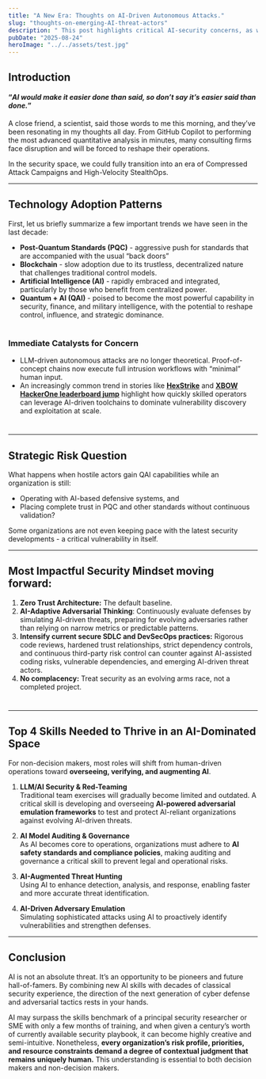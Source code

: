 ```yaml
---
title: "A New Era: Thoughts on AI-Driven Autonomous Attacks."
slug: "thoughts-on-emerging-AI-threat-actors"
description: " This post highlights critical AI-security concerns, as well as skills and security mindset professionals need to safeguard organizations in an AI-dominated space."
pubDate: "2025-08-24"
heroImage: "../../assets/test.jpg"
---
```


## Introduction

#### “<em>AI would make it easier done than said, so don’t say it’s easier said than done.</em>”


A close friend, a scientist, said those words to me this morning, and they’ve been resonating in my thoughts all day. From GitHub Copilot to performing the most advanced quantitative analysis in minutes, many consulting firms face disruption and will be forced to reshape their operations.

In the security space, we could fully transition into an era of Compressed Attack Campaigns and High-Velocity StealthOps.

---

## Technology Adoption Patterns
First, let us briefly summarize a few important trends we have seen in the last decade:

- **Post-Quantum Standards (PQC)** - aggressive push for standards that are accompanied with the usual “back doors”
- **Blockchain** - slow adoption due to its trustless, decentralized nature that challenges traditional control models.
- **Artificial Intelligence (AI)** - rapidly embraced and integrated, particularly by those who benefit from centralized power.
- **Quantum + AI (QAI)** - poised to become the most powerful capability in security, finance, and military intelligence, with the potential to reshape control, influence, and strategic dominance.
#

### Immediate Catalysts for Concern
- LLM-driven autonomous attacks are no longer theoretical. Proof-of-concept chains now execute full intrusion workflows with “minimal” human input.
- An increasingly common trend in stories like [**HexStrike**](https://github.com/0x4m4/hexstrike-ai) and [**XBOW HackerOne leaderboard jump**](https://xbow.com/blog/xbow-on-hackerone-whats-next) highlight how quickly skilled operators can leverage AI-driven toolchains to dominate vulnerability discovery and exploitation at scale.
#

---
## Strategic Risk Question
What happens when hostile actors gain QAI capabilities while an organization is still:  
- Operating with AI-based defensive systems, and  
- Placing complete trust in PQC and other standards without continuous validation?  

Some organizations are not even keeping pace with the latest security developments - a critical vulnerability in itself.

---

## Most Impactful Security Mindset moving forward:
1. **Zero Trust Architecture:** The default baseline.
2. **AI-Adaptive Adversarial Thinking**: Continuously evaluate defenses by simulating AI-driven threats, preparing for evolving adversaries rather than relying on narrow metrics or predictable patterns.
3. **Intensify current secure SDLC and DevSecOps practices:** Rigorous code reviews, hardened trust relationships, strict dependency controls, and continuous third-party risk control can counter against AI-assisted coding risks, vulnerable dependencies, and emerging AI-driven threat actors.  
4. **No complacency:** Treat security as an evolving arms race, not a completed project.
#

---

## Top 4 Skills Needed to Thrive in an AI-Dominated Space

For non-decision makers, most roles will shift from human-driven operations toward **overseeing, verifying, and augmenting AI**.

1. **LLM/AI Security & Red-Teaming**  
   Traditional team exercises will gradually become limited and outdated. A critical skill is developing and overseeing **AI-powered adversarial emulation frameworks** to test and protect AI-reliant organizations against evolving AI-driven threats.

2. **AI Model Auditing & Governance**  
   As AI becomes core to operations, organizations must adhere to **AI safety standards and compliance policies**, making auditing and governance a critical skill to prevent legal and operational risks.

3. **AI-Augmented Threat Hunting**  
   Using AI to enhance detection, analysis, and response, enabling faster and more accurate threat identification.

4. **AI-Driven Adversary Emulation**  
   Simulating sophisticated attacks using AI to proactively identify vulnerabilities and strengthen defenses.

---

## Conclusion
AI is not an absolute threat. It’s an opportunity to be pioneers and future hall-of-famers. By combining new AI skills with decades of classical security experience, the direction of the next generation of cyber defense and adversarial tactics rests in your hands.

AI may surpass the skills benchmark of a principal security researcher or SME with only a few months of training, and when given a century’s worth of currently available security playbook, it can become highly creative and semi-intuitive. 
Nonetheless, **every organization’s risk profile, priorities, and resource constraints demand a degree of contextual judgment that remains uniquely human.** This understanding is essential to both decision makers and non-decision makers.
